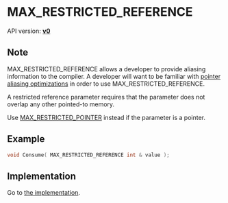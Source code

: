 # MAX_RESTRICTED_REFERENCE

API version: [**v0**](../../v0.md)

## Note

MAX_RESTRICTED_REFERENCE allows a developer to provide aliasing information to the compiler.
A developer will want to be familiar with [pointer aliasing optimizations](AliasingOptimizations.md) in order to use MAX_RESTRICTED_REFERENCE.

A restricted reference parameter requires that the parameter does not overlap any other pointed-to memory.

Use [MAX_RESTRICTED_POINTER](MAX_RESTRICTED_POINTER.md) instead if the parameter is a pointer.

## Example

```c++
void Consume( MAX_RESTRICTED_REFERENCE int & value );
```

## Implementation

Go to [the implementation](../../../../Code/Include/max/Containers/Range.inl#L72).